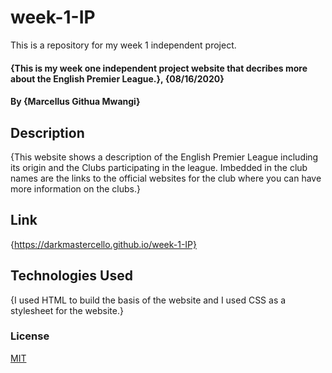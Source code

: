 # week-1-IP
This is a repository for my week 1 independent project.
#### {This is my week one independent project website that decribes more about the English Premier League.}, {08/16/2020}
#### By **{Marcellus Githua Mwangi}**
## Description
{This website shows a description of the English Premier League including its origin and the Clubs participating in the league. Imbedded in the club names are the links to the official websites for the club where you can have more information on the clubs.}
## Link
{https://darkmastercello.github.io/week-1-IP}
## Technologies Used
{I used HTML to build the basis of the website and I used CSS as a stylesheet for the website.}
### License
[MIT](license)